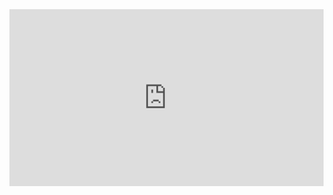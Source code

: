 <iframe width="560" height="315" src="https://www.youtube.com/watch?v=isIj3tuQTDY" frameborder="0" allow="accelerometer; autoplay; encrypted-media; gyroscope; picture-in-picture" allowfullscreen></iframe>
